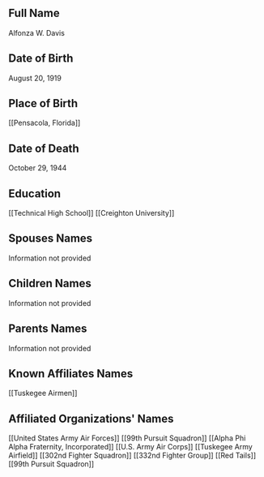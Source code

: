 ## Full Name
Alfonza W. Davis

## Date of Birth
August 20, 1919

## Place of Birth
[[Pensacola, Florida]]

## Date of Death
October 29, 1944

## Education
[[Technical High School]]
[[Creighton University]]


## Spouses Names
Information not provided

## Children Names
Information not provided

## Parents Names
Information not provided

## Known Affiliates Names
 [[Tuskegee Airmen]]

## Affiliated Organizations' Names
 [[United States Army Air Forces]]
 [[99th Pursuit Squadron]]
 [[Alpha Phi Alpha Fraternity, Incorporated]]
 [[U.S. Army Air Corps]]
 [[Tuskegee Army Airfield]]
 [[302nd Fighter Squadron]]
 [[332nd Fighter Group]]
 [[Red Tails]]
 [[99th Pursuit Squadron]]
 

